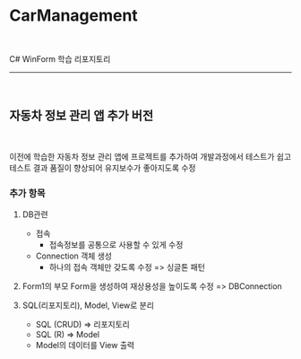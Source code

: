 # CarManagement
<br/>

C# WinForm 학습 리포지토리
<hr/>

<br/>

## 자동차 정보 관리 앱 추가 버전

<br/>

 이전에 학습한 자동차 정보 관리 앱에 프로젝트를 추가하여 개발과정에서 테스트가 쉽고 테스트 결과 품질이 향상되어 유지보수가 좋아지도록 수정
 
 ### 추가 항목
 
  1. DB관련
     - 접속
       - 접속정보를 공통으로 사용할 수 있게 수정
     - Connection 객체 생성
       - 하나의 접속 객체만 갖도록 수정 => 싱글톤 패턴 

  2. Form1의 부모 Form을 생성하여 재상용성을 높이도록 수정 => DBConnection

  3. SQL(리포지토리), Model, View로 분리
     - SQL (CRUD) => 리포지토리
     - SQL (R) => Model
     - Model의 데이터를 View 출력
